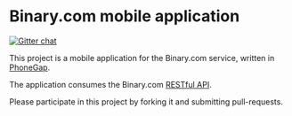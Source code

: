 Binary.com mobile application
=============================

[![Gitter chat](https://badges.gitter.im/binary-com/client-app.png)](https://gitter.im/binary-com/client-app)

This project is a mobile application for the Binary.com service, written in [PhoneGap](http://phonegap.com).

The application consumes the Binary.com [RESTful API](https://www.binary.com/partnerapi?l=EN).

Please participate in this project by forking it and submitting pull-requests.

